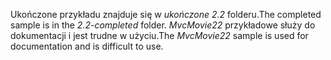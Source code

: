 <span data-ttu-id="2ed66-101">Ukończone przykładu znajduje się w *ukończone 2.2* folderu.</span><span class="sxs-lookup"><span data-stu-id="2ed66-101">The completed sample is in the *2.2-completed* folder.</span></span> <span data-ttu-id="2ed66-102">*MvcMovie22* przykładowe służy do dokumentacji i jest trudne w użyciu.</span><span class="sxs-lookup"><span data-stu-id="2ed66-102">The *MvcMovie22* sample is used for documentation and is difficult to use.</span></span>